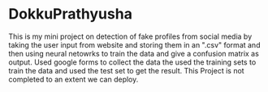 # DokkuPrathyusha
This is my mini project on detection of fake profiles from social media by taking the user input from website and storing them in an ".csv" format and then using neural netowrks to train the data and give a confusion matrix as output.
Used google forms to collect the data
the used the training sets to train the data and used the test set to get the result.
This Project is not completed to an extent we can deploy.
